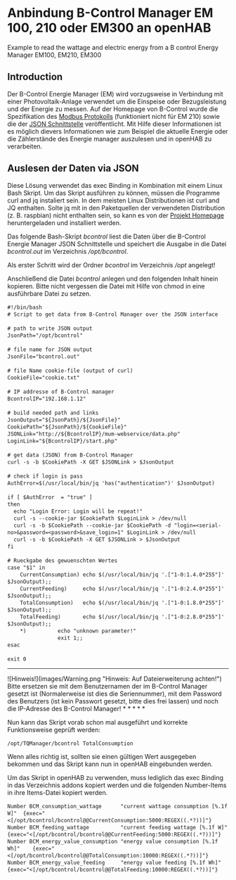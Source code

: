# Anbindung B-Control Manager EM 100, 210 oder EM300 an openHAB 
Example to read the wattage and electric energy from a B control Energy Manager EM100, EM210, EM300  

## Introduction
Der B-Control Energie Manager (EM) wird vorzugsweise in Verbindung mit einer Photovoltaik-Anlage verwendet um die Einspeise oder Bezugsleistung und der Energie zu messen. Auf der Homepage von B-Control wurde die Spezifikation des
[Modbus Protokolls](http://www.b-control.com/fileadmin/Webdata/b-control/Uploads/Energiemanagement_PDF/B-control_Energy_Manager_Modbus_Master.0100.pdf) (funktioniert nicht für EM 210) sowie die der
[JSON Schnittstelle](http://www.b-control.com/fileadmin/Webdata/b-control/Uploads/Energiemanagement_PDF/B-control_Energy_Manager_-_JSON-API_0100.pdf)
veröffentlicht. Mit Hilfe dieser Informationen ist es möglich dievers Informationen wie zum Beispiel die aktuelle Energie oder die Zählerstände des Energie manager auszulesen und in openHAB zu verarbeiten.

## Auslesen der Daten via JSON
Diese Lösung verwendet das exec Binding in Kombination mit einem Linux Bash Skript.
Um das Skript ausführen zu können, müssen die Programme curl and jq instaliert sein.
In dem meisten Linux Distributionen ist curl and JQ enthalten. Solte jq mit in den Paketquellen der verwendeten Distribution (z. B. raspbian) nicht enthalten sein, so kann es von der [Projekt Homepage](http://stedolan.github.io/jq/) heruntergeladen und installiert werden.  

Das folgende Bash-Skript *bcontrol* liest die Daten über die B-Control Energie Manager JSON Schnittstelle und speichert die Ausgabe in die Datei *bcontrol.out* im Verzeichnis */opt/bcontrol*.  

Als erster Schritt wird der Ordner *bcontrol* im Verzeichnis */opt* angelegt!  

Anschließend die Datei *bcontrol* anlegen und den folgenden Inhalt hinein kopieren. Bitte nicht vergessen die Datei mit Hilfe von chmod in eine  ausführbare Datei zu setzen.

```
#!/bin/bash
# Script to get data from B-Control Manager over the JSON interface

# path to write JSON output
JsonPath="/opt/bcontrol"

# file name for JSON output
JsonFile="bcontrol.out"

# file Name cookie-file (output of curl)
CookieFile="cookie.txt"

# IP addresse of B-Control manager
BcontrolIP="192.168.1.12"

# build needed path and links
JsonOutput="${JsonPath}/${JsonFile}"
CookiePath="${JsonPath}/${CookieFile}"
JSONLink="http://${BcontrolIP}/mum-webservice/data.php"
LoginLink="${BcontrolIP}/start.php"

# get data (JSON) from B-Control Manager
curl -s -b $CookiePath -X GET $JSONLink > $JsonOutput

# check if login is pass
AuthError=$(/usr/local/bin/jq 'has("authentication")' $JsonOutput)

if [ $AuthError  = "true" ]
then
  echo "Login Error: Login will be repeat!"
  curl -s --cookie-jar $CookiePath $LoginLink > /dev/null
  curl -s -b $CookiePath --cookie-jar $CookiePath -d "login=<serial-no>&password=<password>&save_login=1" $LoginLink > /dev/null
  curl -s -b $CookiePath -X GET $JSONLink > $JsonOutput
fi

# Rueckgabe des gewuenschten Wertes
case "$1" in
	CurrentConsumption)	echo $(/usr/local/bin/jq '.["1-0:1.4.0*255"]' $JsonOutput);;
	CurrentFeeding)		echo $(/usr/local/bin/jq '.["1-0:2.4.0*255"]' $JsonOutput);;
	TotalConsumption)	echo $(/usr/local/bin/jq '.["1-0:1.8.0*255"]' $JsonOutput);;
	TotalFeeding)		echo $(/usr/local/bin/jq '.["1-0:2.8.0*255"]' $JsonOutput);;
	*)			echo "unknown parameter!"
				exit 1;;
esac

exit 0
```  

* * * * *
<tr>
<td> ![Hinweis!](images/Warning.png "Hinweis: Auf Dateierweiterung achten!") </td>
<td> Bitte ersetzen sie <serial-no> mit dem Benutzernamen der im B-Control Manager gesetzt ist (Normalerweise ist dies die Seriennummer), <password> mit dem Password des Benutzers (ist kein Passwort gesetzt, bitte dies frei lassen) und noch die IP-Adresse des B-Control Manager!</td>
</tr>
</table>
* * * * *

Nun kann das Skript vorab schon mal ausgeführt und korrekte Funktionsweise geprüft werden:  
```
/opt/TQManager/bcontrol TotalConsumption
```  

Wenn alles richtig ist, sollten sie einen gültigen Wert ausgegeben bekommen und das Skript kann nun in openHAB eingebunden werden.  

Um das Skript in openHAB zu verwenden, muss lediglich das exec Binding in das Verzeichnis addons kopiert werden und die folgenden Number-Items in ihre Items-Datei kopiert werden.  

```
Number BCM_consumption_wattage		"current wattage consumption [%.1f W]"	{exec="<[/opt/bcontrol/bcontrol@@CurrentConsumption:5000:REGEX((.*?))]"}
Number BCM_feeding_wattage		    "current feeding wattage [%.1f W]"	    {exec="<[/opt/bcontrol/bcontrol@@CurrentFeeding:5000:REGEX((.*?))]"}
Number BCM_energy_value_consumption	"energy value consumption [%.1f Wh]"	{exec="<[/opt/bcontrol/bcontrol@@TotalConsumption:10000:REGEX((.*?))]"}
Number BCM_energy_value_feeding		"energy value feeding [%.1f Wh]"	    {exec="<[/opt/bcontrol/bcontrol@@TotalFeeding:10000:REGEX((.*?))]"}
```
